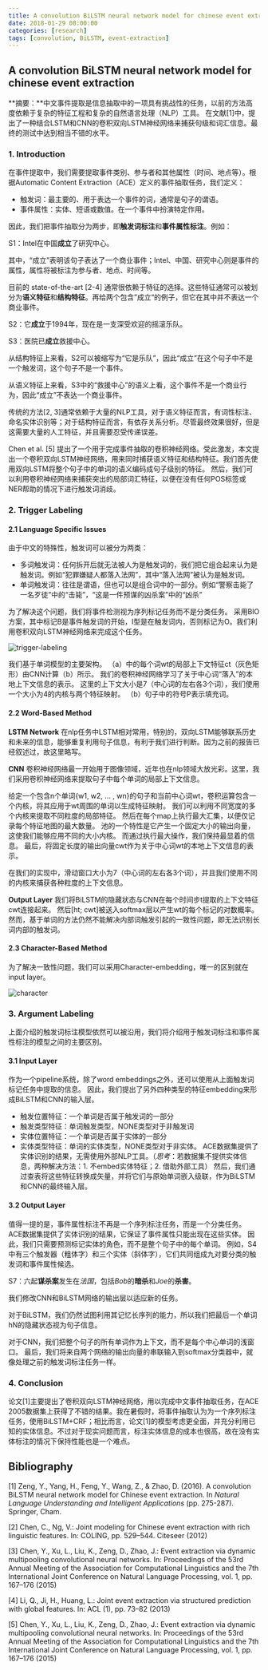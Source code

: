 ```yaml
---
title: A convolution BiLSTM neural network model for chinese event extraction 笔记
date: 2018-01-29 08:00:00
categories: [research]
tags: [convolution, BiLSTM, event-extraction]
---
```


## A convolution BiLSTM neural network model for chinese event extraction

**摘要：**中文事件提取是信息抽取中的一项具有挑战性的任务，以前的方法高度依赖于复杂的特征工程和复杂的自然语言处理（NLP）工具。 在文献\[1\]中，提出了一种结合LSTM和CNN的卷积双向LSTM神经网络来捕获句级和词汇信息。最终的测试中达到相当不错的水平。

### 1. Introduction

在事件提取中，我们需要提取事件类别、参与者和其他属性（时间、地点等）。根据Automatic Content Extraction（ACE）定义的事件抽取任务，我们定义：

- 触发词：最主要的、用于表达一个事件的词，通常是句子的谓语。
- 事件属性：实体、短语或数值。在一个事件中扮演特定作用。

因此，我们把事件抽取分为两步，即**触发词标注**和**事件属性标注**。例如：

S1：Intel在中国**成立**了研究中心。

其中，“成立”表明该句子表达了一个商业事件；Intel、中国、研究中心则是事件的属性，属性将被标注为参与者、地点、时间等。

目前的 state-of-the-art [2-4] 通常很依赖于特征的选择。这些特征通常可以被划分为**语义特征**和**结构特征**。再给两个包含”成立“的例子，但它在其中并不表达一个商业事件。

S2：它**成立**于1994年，现在是一支深受欢迎的摇滚乐队。

S3：医院已**成立**救援中心。

从结构特征上来看，S2可以被缩写为“它是乐队”，因此“成立”在这个句子中不是一个触发词，这个句子不是一个事件。

从语义特征上来看，S3中的“救援中心”的语义上看，这个事件不是一个商业行为，因此“成立”不表达一个商业事件。

传统的方法[2, 3]通常依赖于大量的NLP工具，对于语义特征而言，有词性标注、命名实体识别等；对于结构特征而言，有依存关系分析。尽管最终效果很好，但是这需要大量的人工特征，并且需要忍受传递误差。

Chen et al. [5] 提出了一个用于完成事件抽取的卷积神经网络。受此激发，本文提出一个卷积双向LSTM神经网络，用来同时捕获语义特征和结构特征。我们首先使用双向LSTM将整个句子中的单词的语义编码成句子级别的特征。 然后，我们可以利用卷积神经网络来捕获突出的局部词汇特征，以便在没有任何POS标签或NER帮助的情况下进行触发词消歧。

### 2. Trigger Labeling 

#### 2.1 Language Specific Issues

由于中文的特殊性，触发词可以被分为两类：

- 多词触发词：任何拆开后就无法被人为是触发词的，我们把它组合起来认为是触发词。例如“犯罪嫌疑人都落入法网”，其中“落入法网”被认为是触发词。
- 单词触发词：往往是谓语，但也可以是组合词中的一部分。例如“警察击毙了一名歹徒”中的“击毙”，“这是一件预谋的凶杀案”中的“凶杀”

为了解决这个问题，我们将事件检测视为序列标记任务而不是分类任务。 采用BIO方案，其中标记B是事件触发词的开始，I型是在触发词内，否则标记为O。我们利用卷积双向LSTM神经网络来完成这个任务。

![trigger-labeling](https://lorrin-1251763245.cos.ap-shanghai.myqcloud.com/photo/2018-03-12-202231.jpg)

我们基于单词模型的主要架构。 （a）中的每个词wt的局部上下文特征ct（灰色矩形）由CNN计算（b）所示。 我们的卷积神经网络学习了关于中心词“落入”的本地上下文信息的表示。 这里的上下文大小是7（中心词的左右各3个词），我们使用一个大小为4的内核与两个特征映射。 （b）句子中的符号P表示填充词。

#### 2.2 Word-Based Method

**LSTM Network**  在nlp任务中LSTM相对常用，特别的，双向LSTM能够联系历史和未来的信息，能够重复利用句子信息，有利于我们进行判断。因为之前的报告已经叙述过，故这里略写。

**CNN**  卷积神经网络最一开始用于图像领域，近年也在nlp领域大放光彩。这里，我们采用卷积神经网络来提取句子中每个单词的局部上下文信息。

给定一个包含n个单词{w1, w2, ... , wn}的句子和当前中心词wt，卷积运算包含一个内核，将其应用于wt周围的单词以生成特征映射。 我们可以利用不同宽度的多个内核来提取不同粒度的局部特征。 然后在每个map上执行最大汇集，以便仅记录每个特征地图的最大数量。 池的一个特性是它产生一个固定大小的输出向量，这使我们能够应用不同的大小内核。 而通过执行最大操作，我们保持最显着的信息。 最后，将固定长度的输出向量cwt作为关于中心词wt的本地上下文信息的表示。

在我们的实现中，滑动窗口大小为7（中心词的左右各3个词），并且我们使用不同的内核来捕获各种粒度的上下文信息。

**Output Layer**  我们将BiLSTM的隐藏状态与CNN在每个时间步t提取的上下文特征cwt连接起来。 然后\[ht; cwt\]被送入softmax层以产生wt的每个标记的对数概率。
然而，基于单词的方法仍然不能解决内部词触发引起的一致性问题，即无法识别长词内部的触发词。

#### 2.3 Character-Based Method

为了解决一致性问题，我们可以采用Character-embedding，唯一的区别就在input layer。

![character](https://lorrin-1251763245.cos.ap-shanghai.myqcloud.com/photo/2018-03-12-202234.jpg)

### 3. Argument Labeling

上面介绍的触发词标注模型依然可以被沿用，我们将介绍用于触发词标注和事件属性标注的模型之间的主要区别。

#### 3.1 Input Layer

作为一个pipeline系统，除了word embeddings之外，还可以使用从上面触发词标记任务中提取的信息。 因此，我们提出了另外四种类型的特征embedding来形成BiLSTM和CNN的输入层。

- 触发位置特征：一个单词是否属于触发词的一部分
- 触发类型特征：单词触发类型，NONE类型对于非触发词
- 实体位置特征：一个单词是否属于实体的一部分
- 实体类型特征：单词的实体类型，NONE类型对于非实体。 ACE数据集提供了实体识别的结果，无需使用外部NLP工具。（*思考*：若数据集不提供实体信息，两种解决方法：1. 不embed实体特征；2. 借助外部工具）
  然后，我们通过查表将这些特征转换成矢量，并将它们与原始单词嵌入级联，作为BiLSTM和CNN的最终输入层。

#### 3.2 Output Layer

值得一提的是，事件属性标注不再是一个序列标注任务，而是一个分类任务。 ACE数据集提供了实体识别的结果，它保证了事件属性只能出现在这些实体。 因此，我们只需要预测标记实体的角色，而不是整个句子中的每个单词。 例如，S4中有三个触发器（粗体字）和三个实体（斜体字），它们共同组成九对要分类的触发词和事件属性候选。

S7：六起**谋杀案**发生在*法国*，包括*Bob*的**暗杀**和*Joe*的**杀害**。

我们修改CNN和BiLSTM网络的输出层以适应新的任务。

对于BiLSTM，我们仍然试图利用其记忆长序列的能力，所以我们把最后一个单词hN的隐藏状态视为句子信息。

对于CNN，我们把整个句子的所有单词作为上下文，而不是每个中心单词的浅窗口。 最后，我们将来自两个网络的输出向量的串联输入到softmax分类器中，就像处理之前的触发词标注任务一样。

### 4. Conclusion

论文[1]主要提出了卷积双向LSTM神经网络，用以完成中文事件抽取任务，在ACE 2005数据集上获得了不错的结果。我在暑假时，将事件抽取认为为一个序列标注任务，使用BiLSTM+CRF；相比而言，论文[1]的模型考虑更全面，并充分利用已知的实体信息。不过对于现实问题而言，标注实体信息的成本也很高，故在没有实体标注的情况下保持性能也是一个难点。

## Bibliography

\[1\] Zeng, Y., Yang, H., Feng, Y., Wang, Z., & Zhao, D. (2016). A convolution BiLSTM neural network model for Chinese event extraction. In *Natural Language Understanding and Intelligent Applications* (pp. 275-287). Springer, Cham.

\[2\] Chen, C., Ng, V.: Joint modeling for Chinese event extraction with rich linguistic features. In: COLING, pp. 529–544. Citeseer (2012)

\[3\] Chen, Y., Xu, L., Liu, K., Zeng, D., Zhao, J.: Event extraction via dynamic multipooling convolutional neural networks. In: Proceedings of the 53rd Annual Meeting of the Association for Computational Linguistics and the 7th International Joint Conference on Natural Language Processing, vol. 1, pp. 167–176 (2015)

[4] Li, Q., Ji, H., Huang, L.: Joint event extraction via structured prediction with global features. In: ACL (1), pp. 73–82 (2013)

[5] Chen, Y., Xu, L., Liu, K., Zeng, D., Zhao, J.: Event extraction via dynamic multipooling convolutional neural networks. In: Proceedings of the 53rd Annual Meeting of the Association for Computational Linguistics and the 7th International Joint Conference on Natural Language Processing, vol. 1, pp. 167–176 (2015)